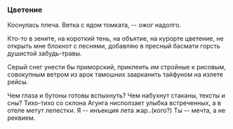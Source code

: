 
### Цветение 

Коснулась плеча. 
Ветка с ядом томката, --
ожог надолго.

Кто-то в зените,
на короткий тень, на объятие, 
на курорте цветение, 
не открыть мне блокнот с песнями,
добавляю в пресный басмати
горсть душистой забудь-травы.

Серый снег унести бы приморский,
приклеить им стройные к рисовым,
совокупным ветром из арок тамошних 
заарканить тайфуном на излете рейсы.

Чем глаза и бутоны готовы вспыхнуть?
Чем набухнут стаканы, тексты и сны?
Тихо-тихо со склона Агунга 
нисползает улыбка встреченных, 
а в отеле метут лепестки.
Я -- инъекция лета жар..(кого?)
Ты -- мечта, а не реквием.